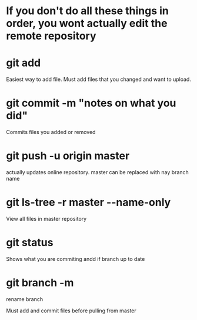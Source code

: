 # If you don't do all these things in order, you wont actually edit the remote repository
# git add <file>
Easiest way to add file. Must add files that you changed and want to upload.
# git commit -m "notes on what you did"
Commits files you added or removed
 
# git push -u origin master 
actually updates online repository. master can be replaced with nay branch name
   
# git ls-tree -r master --name-only
View all files in master repository

# git status
Shows what you are commiting andd if branch up to date

# git branch -m <new name>
rename branch

Must add and commit files before pulling from master